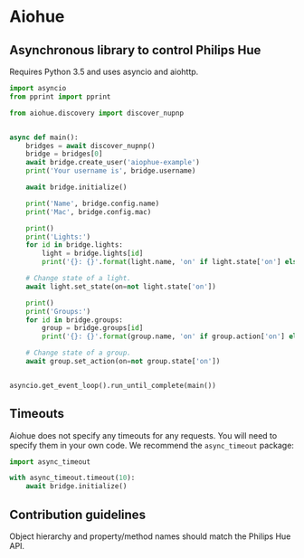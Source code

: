 # Aiohue
## Asynchronous library to control Philips Hue

Requires Python 3.5 and uses asyncio and aiohttp.

```python
import asyncio
from pprint import pprint

from aiohue.discovery import discover_nupnp


async def main():
    bridges = await discover_nupnp()
    bridge = bridges[0]
    await bridge.create_user('aiophue-example')
    print('Your username is', bridge.username)

    await bridge.initialize()

    print('Name', bridge.config.name)
    print('Mac', bridge.config.mac)

    print()
    print('Lights:')
    for id in bridge.lights:
        light = bridge.lights[id]
        print('{}: {}'.format(light.name, 'on' if light.state['on'] else 'off'))

    # Change state of a light.
    await light.set_state(on=not light.state['on'])

    print()
    print('Groups:')
    for id in bridge.groups:
        group = bridge.groups[id]
        print('{}: {}'.format(group.name, 'on' if group.action['on'] else 'off'))

    # Change state of a group.
    await group.set_action(on=not group.state['on'])


asyncio.get_event_loop().run_until_complete(main())
```

## Timeouts

Aiohue does not specify any timeouts for any requests. You will need to specify them in your own code. We recommend the `async_timeout` package:

```python
import async_timeout

with async_timeout.timeout(10):
    await bridge.initialize()
```

## Contribution guidelines

Object hierarchy and property/method names should match the Philips Hue API.

